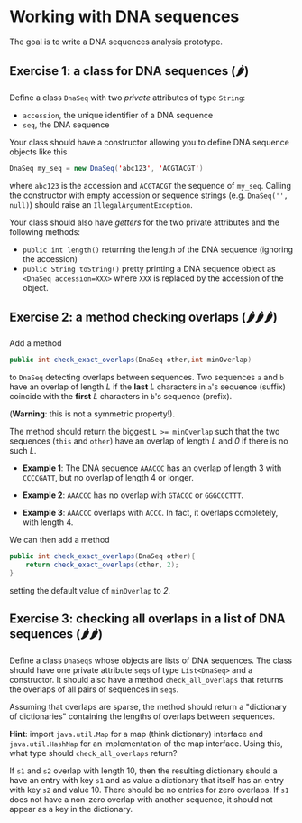 # Working with DNA sequences

The goal is to write a DNA sequences analysis prototype.



## Exercise 1: a class for DNA sequences (🌶)

Define a class `DnaSeq` with two *private* attributes of type `String`:
- `accession`, the unique identifier of a DNA sequence
- `seq`, the DNA sequence

Your class should have a constructor allowing you to define
DNA sequence objects like this
```java
DnaSeq my_seq = new DnaSeq('abc123', 'ACGTACGT')
```
where `abc123` is the accession and `ACGTACGT` the sequence of `my_seq`.
Calling the constructor with empty accession or sequence strings
(e.g. `DnaSeq('', null)`) should raise
an `IllegalArgumentException`.


Your class should also have *getters* for the two private attributes and
the following methods:
- `public int length()` returning the length of the DNA
  sequence (ignoring the accession)
- `public String toString()` pretty printing a DNA sequence object as
  `<DnaSeq accession=XXX>` where `XXX` is replaced by the accession of the object.



## Exercise 2: a method checking overlaps (🌶🌶🌶)

Add a method
```java
public int check_exact_overlaps(DnaSeq other,int minOverlap)
```
to `DnaSeq` detecting overlaps between sequences.
Two sequences `a` and `b` have an overlap of length *L*
if the **last** *L* characters in `a`'s sequence (suffix)
coincide with the **first** *L* characters in `b`'s sequence (prefix).

(**Warning**: this is not a symmetric property!).

The method should return the biggest `L >= minOverlap` such that
the two sequences (`this` and `other`) have an overlap of length *L*
and *0* if there is no such *L*.

- **Example 1**: The DNA sequence `AAACCC` has an overlap of length 3 with
  `CCCCGATT`, but no overlap of length 4 or longer.
- **Example 2**: `AAACCC` has no overlap with `GTACCC` or `GGGCCCTTT`.

- **Example 3**: `AAACCC` overlaps with `ACCC`. In fact, it overlaps completely,
  with length 4.

We can then add a method
```java
public int check_exact_overlaps(DnaSeq other){
	return check_exact_overlaps(other, 2);
}
```
setting the default value of `minOverlap` to *2*.



## Exercise 3: checking all overlaps in a list of DNA sequences (🌶🌶)

Define a class `DnaSeqs` whose objects are lists of DNA sequences.
The class should have one private attribute `seqs` of type
`List<DnaSeq>` and a constructor.
It should also have a method `check_all_overlaps` that returns the overlaps
of all pairs of sequences in `seqs`.

Assuming that overlaps are sparse, the method should return a
"dictionary of dictionaries" containing the lengths of
overlaps between sequences.

**Hint**: import `java.util.Map` for a map (think dictionary) interface and
`java.util.HashMap` for an implementation of the map interface.
Using this, what type should `check_all_overlaps` return?

If `s1` and `s2` overlap with length 10, then the resulting dictionary
should a have an entry with key `s1` and as value a dictionary that
itself has an entry with key `s2` and value 10.
There should be no entries for zero overlaps.
If `s1` does not have a non-zero overlap with another sequence,
it should not appear as a key in the dictionary.

